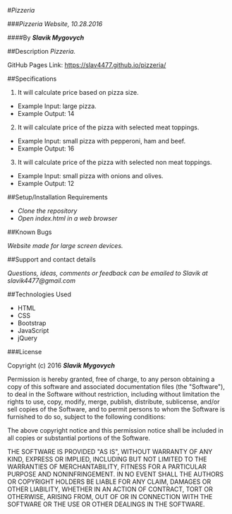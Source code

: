 #_Pizzeria_

###_Pizzeria Website, 10.28.2016_

####By _**Slavik Mygovych**_

##Description
_Pizzeria._

GitHub Pages Link: https://slav4477.github.io/pizzeria/

##Specifications

1. It will calculate price based on pizza size.
  * Example Input: large pizza.
  * Example Output: 14

2. It will calculate price of the pizza with selected meat toppings.
  * Example Input: small pizza with pepperoni, ham and beef.
  * Example Output: 16

3. It will calculate price of the pizza with selected non meat toppings.
  * Example Input: small pizza with onions and olives.
  * Example Output: 12

##Setup/Installation Requirements

* _Clone the repository_
* _Open index.html in a web browser_

##Known Bugs

_Website made for large screen devices._

##Support and contact details

_Questions, ideas, comments or feedback can be emailed to Slavik at slavik4477@gmail.com_

##Technologies Used


* HTML
* CSS
* Bootstrap
* JavaScript
* jQuery

###License

Copyright (c) 2016 **_Slavik Mygovych_**

Permission is hereby granted, free of charge, to any person obtaining a copy of this software and associated documentation files (the "Software"), to deal in the Software without restriction, including without limitation the rights to use, copy, modify, merge, publish, distribute, sublicense, and/or sell copies of the Software, and to permit persons to whom the Software is furnished to do so, subject to the following conditions:

The above copyright notice and this permission notice shall be included in all copies or substantial portions of the Software.

THE SOFTWARE IS PROVIDED "AS IS", WITHOUT WARRANTY OF ANY KIND, EXPRESS OR IMPLIED, INCLUDING BUT NOT LIMITED TO THE WARRANTIES OF MERCHANTABILITY, FITNESS FOR A PARTICULAR PURPOSE AND NONINFRINGEMENT. IN NO EVENT SHALL THE AUTHORS OR COPYRIGHT HOLDERS BE LIABLE FOR ANY CLAIM, DAMAGES OR OTHER LIABILITY, WHETHER IN AN ACTION OF CONTRACT, TORT OR OTHERWISE, ARISING FROM, OUT OF OR IN CONNECTION WITH THE SOFTWARE OR THE USE OR OTHER DEALINGS IN THE SOFTWARE.
